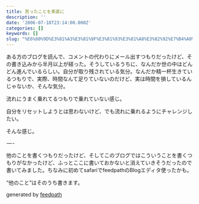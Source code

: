 ```yaml
---
title: 思ったことを素直に
description: ''
date: '2006-07-18T23:14:00.000Z'
categories: []
keywords: []
slug: "%E6%80%9D%E3%81%A3%E3%81%9F%E3%81%93%E3%81%A8%E3%82%92%E7%B4%A0%E7%9B%B4%E3%81%AB"
---
```

ある方のブログを読んで、コメントの代わりにメール出すつもりだったけど、その書き込みから半月以上が経った。そうしているうちに、なんだか世の中はどんどん進んでいるらしい。自分が取り残されている気分。なんだか精一杯生きているつもりで、実際、時間なんて足りていないのだけど、実は時間を損しているんじゃないか、そんな気分。  
  
  
  
流れにうまく乗れてるつもりで乗れていない感じ。  
  
自分をリセットしようとは思わないけど、でも流れに乗れるようにチャレンジしたい。  
  
そんな感じ。  
  
  
  
 — -  
  
  
  
他のことを書くつもりだったけど、そしてこのブログではこういうことを書くつもりがなかったけど、ふっとここに書いておかないと消えていきそうだったので書いてみました。ちなみに初めてsafariでfeedpathのBlogエディタ使ったかも。  
  
  
  
“他のこと”はそのうち書きます。

generated by [feedpath](http://feedpath.jp)